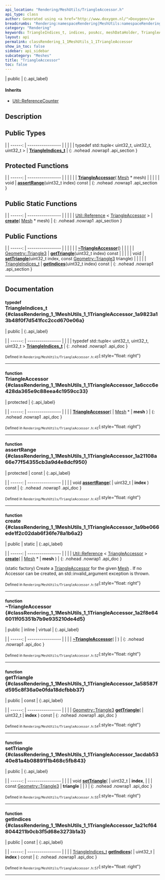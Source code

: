 ```yaml
---
api_location: "Rendering/MeshUtils/TriangleAccessor.h"
api_type: class
author: Generated using <a href="http://www.doxygen.nl/">Doxygen</a>
breadcrumbs: "Rendering:namespaceRendering|MeshUtils:namespaceRendering_1_1MeshUtils"
category: "Rendering"
keywords: TriangleIndices_t, indices, posAcc, meshDataHolder, TriangleAccessor, assertRange, create, ~TriangleAccessor, getTriangle, setTriangle, getIndices
layout: api
permalink: classRendering_1_1MeshUtils_1_1TriangleAccessor
show_in_toc: false
sidebar: api_sidebar
subcategory: "Meshes"
title: "TriangleAccessor"
toc: false
---
```


| public |
{:.api_label}

#### Inherits

* [Util::ReferenceCounter](classUtil_1_1ReferenceCounter)


## Description





## Public Types

|
| ------: | ----------------- |
|  | |
| typedef std::tuple< uint32_t, uint32_t, uint32_t > | **[TriangleIndices_t](#classRendering_1_1MeshUtils_1_1TriangleAccessor_1a9823a13b48f0f7d541fcc2ccd670e06a)**  |
{: .nohead .nowrap1 .api_section }


## Protected Functions

|
| ------: | ----------------- |
|  | |
|  | **[TriangleAccessor](#classRendering_1_1MeshUtils_1_1TriangleAccessor_1a6ccc6e428da365e9c88eea4c1959cc33)**( [Mesh](classRendering_1_1Mesh) * mesh) |
|  | |
| void | **[assertRange](#classRendering_1_1MeshUtils_1_1TriangleAccessor_1a21108a66e77f54355cb3a9d4e8dcf950)**(uint32_t index) const |
{: .nohead .nowrap1 .api_section }


## Public Static Functions

|
| ------: | ----------------- |
|  | |
| [Util::Reference](classUtil_1_1Reference) < [TriangleAccessor](classRendering_1_1MeshUtils_1_1TriangleAccessor) > | **[create](#classRendering_1_1MeshUtils_1_1TriangleAccessor_1a9be066ede1f2c02dab6f36fe78a1b6a2)**( [Mesh](classRendering_1_1Mesh) * mesh) |
{: .nohead .nowrap1 .api_section }


## Public Functions

|
| ------: | ----------------- |
|  | |
|  | **[~TriangleAccessor](#classRendering_1_1MeshUtils_1_1TriangleAccessor_1a2f8e646011f05351b7b9e935210de4d5)**() |
|  | |
| [Geometry::Triangle3](namespaceGeometry#namespaceGeometry_1ab67ce21ef42d50e94619a718512215d8) | **[getTriangle](#classRendering_1_1MeshUtils_1_1TriangleAccessor_1a58587fd595c8f36a0e0fda18dcfbbb37)**(uint32_t index) const |
|  | |
| void | **[setTriangle](#classRendering_1_1MeshUtils_1_1TriangleAccessor_1acdab5340e81a4b08891f1b468c5fb843)**(uint32_t index, const [Geometry::Triangle3](namespaceGeometry#namespaceGeometry_1ab67ce21ef42d50e94619a718512215d8)  triangle) |
|  | |
| [TriangleIndices_t](classRendering_1_1MeshUtils_1_1TriangleAccessor#classRendering_1_1MeshUtils_1_1TriangleAccessor_1a9823a13b48f0f7d541fcc2ccd670e06a) | **[getIndices](#classRendering_1_1MeshUtils_1_1TriangleAccessor_1a21cf648044211b0cb3f5d68e3273b1a3)**(uint32_t index) const |
{: .nohead .nowrap1 .api_section }


-------------------------------------------------------------------

## Documentation

### <small>typedef</small><br/> TriangleIndices_t {#classRendering_1_1MeshUtils_1_1TriangleAccessor_1a9823a13b48f0f7d541fcc2ccd670e06a}

| public |
{:.api_label}

|
| ------: | ----------------- |
|  |
| typedef std::tuple< uint32_t, uint32_t, uint32_t > **[TriangleIndices_t](#classRendering_1_1MeshUtils_1_1TriangleAccessor_1a9823a13b48f0f7d541fcc2ccd670e06a)**  |
{: .nohead .nowrap1 .api_doc }





<sub>Defined in `Rendering/MeshUtils/TriangleAccessor.h:45`</sub>{:style="float: right"}

-------------------------------------------------------------------

### <small>function</small><br/> TriangleAccessor {#classRendering_1_1MeshUtils_1_1TriangleAccessor_1a6ccc6e428da365e9c88eea4c1959cc33}

| protected |
{:.api_label}

|
| ------: | ----------------- |
|  |
|  **[TriangleAccessor](#classRendering_1_1MeshUtils_1_1TriangleAccessor_1a6ccc6e428da365e9c88eea4c1959cc33)**( |  [Mesh](classRendering_1_1Mesh) * | **mesh** ) |
{: .nohead .nowrap1 .api_doc }





<sub>Defined in `Rendering/MeshUtils/TriangleAccessor.h:41`</sub>{:style="float: right"}

-------------------------------------------------------------------

### <small>function</small><br/> assertRange {#classRendering_1_1MeshUtils_1_1TriangleAccessor_1a21108a66e77f54355cb3a9d4e8dcf950}

| protected | const |
{:.api_label}

|
| ------: | ----------------- |
|  |
| void **[assertRange](#classRendering_1_1MeshUtils_1_1TriangleAccessor_1a21108a66e77f54355cb3a9d4e8dcf950)**( | uint32_t | **index** ) const |
{: .nohead .nowrap1 .api_doc }





<sub>Defined in `Rendering/MeshUtils/TriangleAccessor.h:43`</sub>{:style="float: right"}

-------------------------------------------------------------------

### <small>function</small><br/> create {#classRendering_1_1MeshUtils_1_1TriangleAccessor_1a9be066ede1f2c02dab6f36fe78a1b6a2}

| public | static |
{:.api_label}

|
| ------: | ----------------- |
|  |
| [Util::Reference](classUtil_1_1Reference) < [TriangleAccessor](classRendering_1_1MeshUtils_1_1TriangleAccessor) > **[create](#classRendering_1_1MeshUtils_1_1TriangleAccessor_1a9be066ede1f2c02dab6f36fe78a1b6a2)**( |  [Mesh](classRendering_1_1Mesh) * | **mesh** ) |
{: .nohead .nowrap1 .api_doc }



(static factory) Create a [TriangleAccessor](classRendering_1_1MeshUtils_1_1TriangleAccessor) for the given [Mesh](classRendering_1_1Mesh) . If no Accessor can be created, an std::invalid_argument exception is thrown.



<sub>Defined in `Rendering/MeshUtils/TriangleAccessor.h:50`</sub>{:style="float: right"}

-------------------------------------------------------------------

### <small>function</small><br/> ~TriangleAccessor {#classRendering_1_1MeshUtils_1_1TriangleAccessor_1a2f8e646011f05351b7b9e935210de4d5}

| public | inline | virtual |
{:.api_label}

|
| ------: | ----------------- |
|  |
|  **[~TriangleAccessor](#classRendering_1_1MeshUtils_1_1TriangleAccessor_1a2f8e646011f05351b7b9e935210de4d5)**( |  ) |
{: .nohead .nowrap1 .api_doc }





<sub>Defined in `Rendering/MeshUtils/TriangleAccessor.h:52`</sub>{:style="float: right"}

-------------------------------------------------------------------

### <small>function</small><br/> getTriangle {#classRendering_1_1MeshUtils_1_1TriangleAccessor_1a58587fd595c8f36a0e0fda18dcfbbb37}

| public | const |
{:.api_label}

|
| ------: | ----------------- |
|  |
| [Geometry::Triangle3](namespaceGeometry#namespaceGeometry_1ab67ce21ef42d50e94619a718512215d8) **[getTriangle](#classRendering_1_1MeshUtils_1_1TriangleAccessor_1a58587fd595c8f36a0e0fda18dcfbbb37)**( | uint32_t | **index** ) const |
{: .nohead .nowrap1 .api_doc }





<sub>Defined in `Rendering/MeshUtils/TriangleAccessor.h:54`</sub>{:style="float: right"}

-------------------------------------------------------------------

### <small>function</small><br/> setTriangle {#classRendering_1_1MeshUtils_1_1TriangleAccessor_1acdab5340e81a4b08891f1b468c5fb843}

| public |
{:.api_label}

|
| ------: | ----------------- |
|  |
| void **[setTriangle](#classRendering_1_1MeshUtils_1_1TriangleAccessor_1acdab5340e81a4b08891f1b468c5fb843)**( | uint32_t | **index**, |
| | const [Geometry::Triangle3](namespaceGeometry#namespaceGeometry_1ab67ce21ef42d50e94619a718512215d8)  | **triangle** |
|   ) |
{: .nohead .nowrap1 .api_doc }





<sub>Defined in `Rendering/MeshUtils/TriangleAccessor.h:55`</sub>{:style="float: right"}

-------------------------------------------------------------------

### <small>function</small><br/> getIndices {#classRendering_1_1MeshUtils_1_1TriangleAccessor_1a21cf648044211b0cb3f5d68e3273b1a3}

| public | const |
{:.api_label}

|
| ------: | ----------------- |
|  |
| [TriangleIndices_t](classRendering_1_1MeshUtils_1_1TriangleAccessor#classRendering_1_1MeshUtils_1_1TriangleAccessor_1a9823a13b48f0f7d541fcc2ccd670e06a) **[getIndices](#classRendering_1_1MeshUtils_1_1TriangleAccessor_1a21cf648044211b0cb3f5d68e3273b1a3)**( | uint32_t | **index** ) const |
{: .nohead .nowrap1 .api_doc }





<sub>Defined in `Rendering/MeshUtils/TriangleAccessor.h:57`</sub>{:style="float: right"}

-------------------------------------------------------------------

